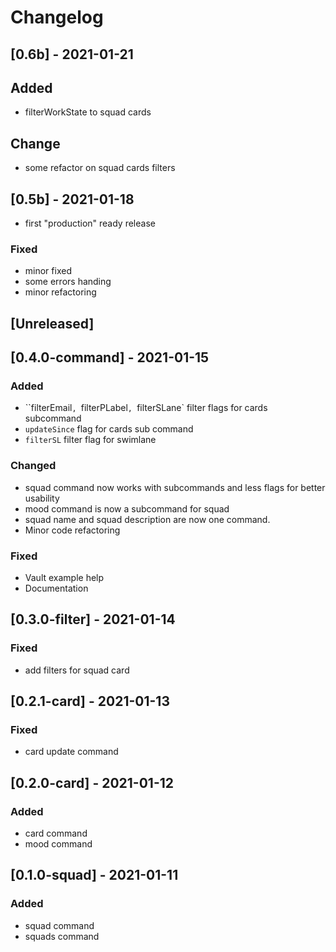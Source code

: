 # Changelog

## [0.6b] - 2021-01-21

## Added
- filterWorkState to squad cards

## Change
- some refactor on squad cards filters


## [0.5b] - 2021-01-18

- first "production" ready release

### Fixed
- minor fixed
- some errors handing
- minor refactoring

## [Unreleased]

## [0.4.0-command] - 2021-01-15
### Added
- ``filterEmail`, `filterPLabel`, `filterSLane` filter flags for cards subcommand
- `updateSince` flag for cards sub command
- `filterSL` filter flag for swimlane

### Changed
- squad command now works with subcommands and less flags for better usability
- mood command is now a subcommand for squad
- squad name and squad description are now one command.
- Minor code refactoring

### Fixed
- Vault example help
- Documentation

## [0.3.0-filter] - 2021-01-14
### Fixed
- add filters for squad card

## [0.2.1-card] - 2021-01-13
### Fixed
- card update command

## [0.2.0-card] - 2021-01-12
### Added
- card command
- mood command

## [0.1.0-squad] - 2021-01-11
### Added
- squad command
- squads command

